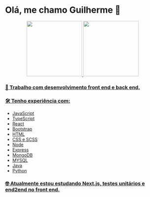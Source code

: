 # Olá, me chamo Guilherme 👋

<div align="center">
  <a href="https://github.com/GuilhermeOlavoLaux">
  <img height="180em" src="https://github-readme-stats.vercel.app/api?username=GuilhermeOlavoLaux&show_icons=true&theme=dark&include_all_commits=true&count_private=true"/>
  <img height="180em" src="https://github-readme-stats.vercel.app/api/top-langs/?username=GuilhermeOlavoLaux&layout=compact&langs_count=7&theme=dark"/>
</div>
 <div align="initial">
    
 ### 🔭 Trabalho com desenvolvimento front end e back end.
 ### 🛠 Tenho experiência com: 
  <ul>
  <li>JavaScript</>
  <li>TypeScript</>
  <li>React</>
  <li>Bootstrap</>
  <li>HTML</>
  <li>CSS e SCSS</>
  <li>Node</>
  <li>Express</>
  <li>MongoDB</>
  <li>MYSQL</>
  <li>Java</>
  <li>Python</>
  </ul>
  
 ### 🤓 Atualmente estou estudando Next.js, testes unitários e end2end no front end.
 </div>
